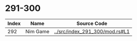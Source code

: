 # 291-300

Index | Name    | Source Code
----- | ------- | -----------
292   | Nim Game | [../src/index_291_300/mod.rs#L1](../src/index_291_300/mod.rs#L1)


